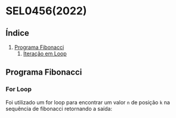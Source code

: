 # SEL0456(2022)

## Índice
1. [Programa Fibonacci](#fibo)
    1. [Iteração em Loop](#for)


## <a id="fibo"></a> Programa Fibonacci

### <a id="for"></a> For Loop
Foi utilizado um for loop para encontrar um valor `n` de posição `k` na sequência de fibonacci retornando a saída:

``` o valor na posição [k] da sequencia de fibonacci é [n]
```